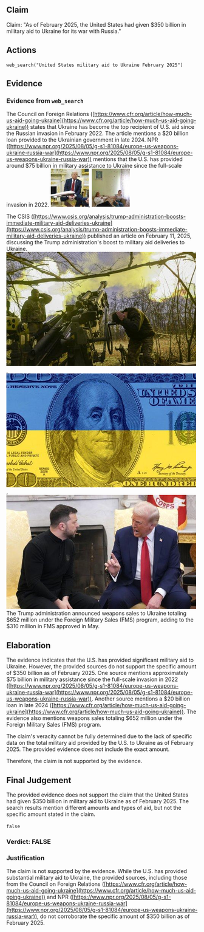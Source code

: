 ## Claim
Claim: "As of February 2025, the United States had given $350 billion in military aid to Ukraine for its war with Russia."

## Actions
```
web_search("United States military aid to Ukraine February 2025")
```

## Evidence
### Evidence from `web_search`
The Council on Foreign Relations ([https://www.cfr.org/article/how-much-us-aid-going-ukraine](https://www.cfr.org/article/how-much-us-aid-going-ukraine)) states that Ukraine has become the top recipient of U.S. aid since the Russian invasion in February 2022. The article mentions a $20 billion loan provided to the Ukrainian government in late 2024. NPR ([https://www.npr.org/2025/08/05/g-s1-81084/europe-us-weapons-ukraine-russia-war](https://www.npr.org/2025/08/05/g-s1-81084/europe-us-weapons-ukraine-russia-war)) mentions that the U.S. has provided around $75 billion in military assistance to Ukraine since the full-scale invasion in 2022. ![image 496](media/2025-08-06_17-42-1754502173-562939.jpg), ![image 497](media/2025-08-06_17-42-1754502174-952586.jpg)

The CSIS ([https://www.csis.org/analysis/trump-administration-boosts-immediate-military-aid-deliveries-ukraine](https://www.csis.org/analysis/trump-administration-boosts-immediate-military-aid-deliveries-ukraine)) published an article on February 11, 2025, discussing the Trump administration's boost to military aid deliveries to Ukraine. ![image 503](media/2025-08-06_17-43-1754502186-411462.jpg), ![image 502](media/2025-08-06_17-43-1754502185-652269.jpg), ![image 501](media/2025-08-06_17-43-1754502184-885543.jpg) The Trump administration announced weapons sales to Ukraine totaling $652 million under the Foreign Military Sales (FMS) program, adding to the $310 million in FMS approved in May.


## Elaboration
The evidence indicates that the U.S. has provided significant military aid to Ukraine. However, the provided sources do not support the specific amount of $350 billion as of February 2025. One source mentions approximately $75 billion in military assistance since the full-scale invasion in 2022 ([https://www.npr.org/2025/08/05/g-s1-81084/europe-us-weapons-ukraine-russia-war](https://www.npr.org/2025/08/05/g-s1-81084/europe-us-weapons-ukraine-russia-war)). Another source mentions a $20 billion loan in late 2024 ([https://www.cfr.org/article/how-much-us-aid-going-ukraine](https://www.cfr.org/article/how-much-us-aid-going-ukraine)). The evidence also mentions weapons sales totaling $652 million under the Foreign Military Sales (FMS) program.

The claim's veracity cannot be fully determined due to the lack of specific data on the total military aid provided by the U.S. to Ukraine as of February 2025. The provided evidence does not include the exact amount.

Therefore, the claim is not supported by the evidence.


## Final Judgement
The provided evidence does not support the claim that the United States had given $350 billion in military aid to Ukraine as of February 2025. The search results mention different amounts and types of aid, but not the specific amount stated in the claim.

`false`


### Verdict: FALSE

### Justification
The claim is not supported by the evidence. While the U.S. has provided substantial military aid to Ukraine, the provided sources, including those from the Council on Foreign Relations ([https://www.cfr.org/article/how-much-us-aid-going-ukraine](https://www.cfr.org/article/how-much-us-aid-going-ukraine)) and NPR ([https://www.npr.org/2025/08/05/g-s1-81084/europe-us-weapons-ukraine-russia-war](https://www.npr.org/2025/08/05/g-s1-81084/europe-us-weapons-ukraine-russia-war)), do not corroborate the specific amount of $350 billion as of February 2025.
